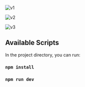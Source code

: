 ![v1](https://user-images.githubusercontent.com/59264488/234360486-40b52102-8faa-4d53-80ab-4792bc761acd.JPG)

![v2](https://user-images.githubusercontent.com/59264488/234360495-29782aae-4861-4500-896c-7c527ce3aa69.JPG)

![v3](https://user-images.githubusercontent.com/59264488/235726121-db1279c3-8a02-45c4-9e61-097bc3dac5bd.JPG)

## Available Scripts

In the project directory, you can run:

### `npm install`

### `npm run dev`
